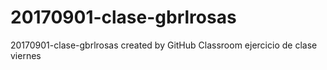 # 20170901-clase-gbrlrosas
20170901-clase-gbrlrosas created by GitHub Classroom
ejercicio de clase viernes
